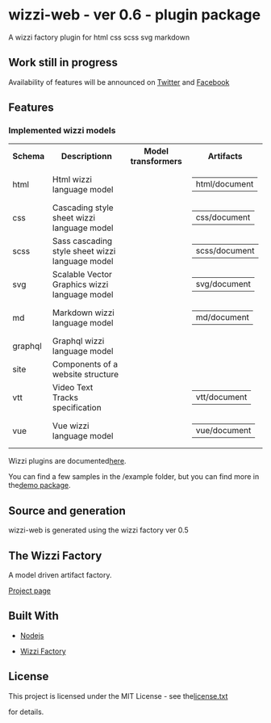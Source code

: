 # wizzi-web - ver 0.6 - plugin package

A wizzi factory plugin for html css scss svg markdown

## Work still in progress

Availability of features will be announced
on [Twitter](https://twitter.com/wizziteam) and [Facebook](https://www.facebook.com/wizzifactory)

## Features
### Implemented wizzi models

<table>
<tr>
<th>Schema</th>
<th>Descriptionn</th>
<th>Model transformers</th>
<th>Artifacts</th>
</tr>
<tr>
<td>html</td>
<td>Html wizzi language model</td>
<td>

<table>
</table>

<td>

<table>
<tr>
<td>html/document</td>
</tr>
</table>

</tr>
<tr>
<td>css</td>
<td>Cascading style sheet wizzi language model</td>
<td>

<table>
</table>

<td>

<table>
<tr>
<td>css/document</td>
</tr>
</table>

</tr>
<tr>
<td>scss</td>
<td>Sass cascading style sheet wizzi language model</td>
<td>

<table>
</table>

<td>

<table>
<tr>
<td>scss/document</td>
</tr>
</table>

</tr>
<tr>
<td>svg</td>
<td>Scalable Vector Graphics wizzi language model</td>
<td>

<table>
</table>

<td>

<table>
<tr>
<td>svg/document</td>
</tr>
</table>

</tr>
<tr>
<td>md</td>
<td>Markdown wizzi language model</td>
<td>

<table>
</table>

<td>

<table>
<tr>
<td>md/document</td>
</tr>
</table>

</tr>
<tr>
<td>graphql</td>
<td>Graphql wizzi language model</td>
<td>

<table>
</table>

<td>

<table>
</table>

</tr>
<tr>
<td>site</td>
<td>Components of a website structure</td>
<td>

<table>
</table>

<td>

<table>
</table>

</tr>
<tr>
<td>vtt</td>
<td>Video Text Tracks specification</td>
<td>

<table>
</table>

<td>

<table>
<tr>
<td>vtt/document</td>
</tr>
</table>

</tr>
<tr>
<td>vue</td>
<td>Vue wizzi language model</td>
<td>

<table>
</table>

<td>

<table>
<tr>
<td>vue/document</td>
</tr>
</table>

</tr>
</table>



<p>Wizzi plugins are documented<a href="https://wizzifactory.github.io/docs/plugins.html">here</a>.</p>



<p>You can find a few samples in the /example folder, but you can find more in the<a href="https://github.com/wizzifactory/wizzi/packages/wizzi-demo">demo package</a>.</p>

## Source and generation
wizzi-web is generated using the wizzi factory ver 0.5

## The Wizzi Factory

A model driven artifact factory.


<p><a href="https://wizzifactory.github.io/">Project page</a></p>

## Built With
* [Nodejs](https://nodejs.org)

* [Wizzi Factory](https://github.com/wizzifactory)


## License

<p>This project is licensed under the MIT License - see the<a href="license.txt">license.txt</a><p>for details.</p></p>

